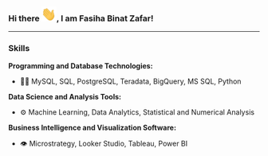 ### Hi there <img src="https://github.com/fasihabinatzafar/fasihabinatzafar/blob/main/wave.gif" width="30px">, I am Fasiha Binat Zafar!
---
### Skills
**Programming and Database Technologies:**
- 👨‍💻 MySQL, SQL, PostgreSQL, Teradata, BigQuery, MS SQL, Python

**Data Science and Analysis Tools:**
- ⚙️ Machine Learning, Data Analytics, Statistical and Numerical Analysis
  
**Business Intelligence and Visualization Software:**
- 👁️ Microstrategy, Looker Studio, Tableau, Power BI




<!--
**fasihabinatzafar/fasihabinatzafar** is a ✨ _special_ ✨ repository because its `README.md` (this file) appears on your GitHub profile.

Here are some ideas to get you started:

- 🔭 I’m currently working on ...
- 🌱 I’m currently learning ...
- 👯 I’m looking to collaborate on ...
- 🤔 I’m looking for help with ...
- 💬 Ask me about ...
- 📫 How to reach me: ...
- 😄 Pronouns: ...
- ⚡ Fun fact: ...
-->
